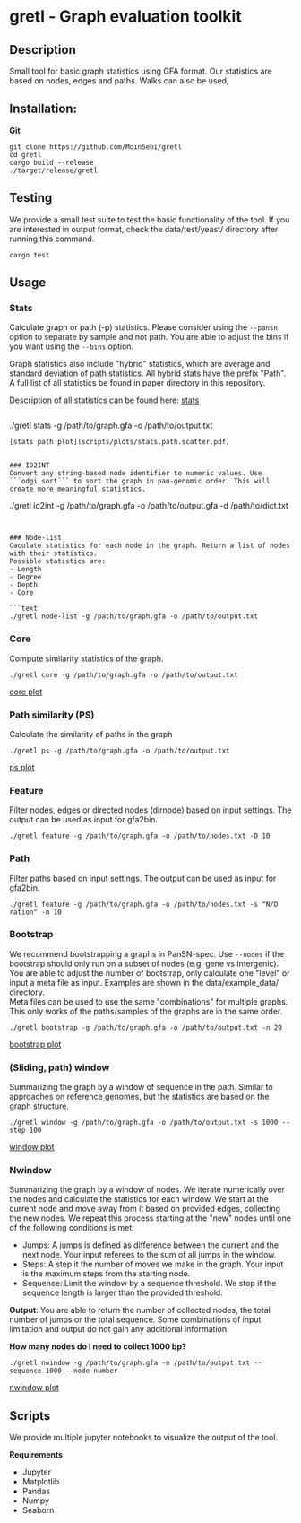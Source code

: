 # gretl - Graph evaluation toolkit
## Description 
Small tool for basic graph statistics using GFA format. Our statistics are based on nodes, edges and paths. Walks can also be used, 

## Installation: 

**Git**  
```
git clone https://github.com/MoinSebi/gretl  
cd gretl   
cargo build --release  
./target/release/gretl  
```
## Testing
We provide a small test suite to test the basic functionality of the tool. If you are interested in output format, check the data/test/yeast/ directory after running this command.

```
cargo test
```

## Usage
### Stats

Calculate graph or path (-p) statistics. Please consider using the ```--pansn``` option to separate by sample and not path. You are able to adjust the bins if you want using the ```--bins``` option.  

Graph statistics also include "hybrid" statistics, which are average and standard deviation of path statistics. All hybrid stats have the prefix "Path". A full list of all statistics be found in paper directory in this repository. 

Description of all statistics can be found here: [stats](paper/stats_explained.md)

```text
```
./gretl stats -g /path/to/graph.gfa -o /path/to/output.txt
```
[stats path plot](scripts/plots/stats.path.scatter.pdf)


### ID2INT
Convert any string-based node identifier to numeric values. Use ```odgi sort``` to sort the graph in pan-genomic order. This will create more meaningful statistics.

```
./gretl id2int -g /path/to/graph.gfa -o /path/to/output.gfa -d /path/to/dict.txt
```


### Node-list
Caculate statistics for each node in the graph. Return a list of nodes with their statistics. 
Possible statistics are: 
- Length
- Degree
- Depth
- Core

```text
./gretl node-list -g /path/to/graph.gfa -o /path/to/output.txt
```

### Core
Compute similarity statistics of the graph. 

```
./gretl core -g /path/to/graph.gfa -o /path/to/output.txt
```
[core plot](scripts/plots/pancore.pdf)


### Path similarity (PS)

Calculate the similarity of paths in the graph

```
./gretl ps -g /path/to/graph.gfa -o /path/to/output.txt
```

[ps plot](scripts/plots/ps.similarity_path.seq.pdf)






### Feature
Filter nodes, edges or directed nodes (dirnode) based on input settings. The output can be used as input for gfa2bin. 

```text
./gretl feature -g /path/to/graph.gfa -o /path/to/nodes.txt -D 10 
```
### Path
Filter paths based on input settings. The output can be used as input for gfa2bin.

```text
./gretl feature -g /path/to/graph.gfa -o /path/to/nodes.txt -s "N/D ration" -m 10
```

### Bootstrap

We recommend bootstrapping a graphs in PanSN-spec. Use ```--nodes``` if the bootstrap should only run on a subset of nodes (e.g. gene vs intergenic).  
You are able to adjust the number of bootstrap, only calculate one "level" or input a meta file as input. Examples are shown in the data/example_data/ directory.  
Meta files can be used to use the same "combinations" for multiple graphs. This only works of the paths/samples of the graphs are in the same order. 
```
./gretl bootstrap -g /path/to/graph.gfa -o /path/to/output.txt -n 20 
```
[bootstrap plot](scripts/plots/bootstrap.pdf)

### (Sliding, path) window
Summarizing the graph by a window of sequence in the path. Similar to approaches on reference genomes, but the statistics are based on the graph structure.


````
./gretl window -g /path/to/graph.gfa -o /path/to/output.txt -s 1000 --step 100
````
[window plot](scripts/plots/analysis.window.pdf)



### Nwindow
Summarizing the graph by a window of nodes. We iterate numerically over the nodes and calculate the statistics for each window. We start at the current node and move away from it based on provided edges, collecting the new nodes. We repeat this process starting at the "new" nodes until one of the following conditions is met:

- Jumps: A jumps is defined as difference between the current and the next node. Your input referees to the sum of all jumps in the window.
- Steps: A step it the number of moves we make in the graph. Your input is the maximum steps from the starting node. 
- Sequence: Limit the window by a sequence threshold. We stop if the sequence length is larger than the provided threshold. 

**Output**: You are able to return the number of collected nodes, the total number of jumps or the total sequence. Some combinations of input limitation and output do not gain any additional information. 


**How many nodes do I need to collect 1000 bp?**
```text
./gretl nwindow -g /path/to/graph.gfa -o /path/to/output.txt --sequence 1000 --node-number
```
[nwindow plot](scripts/plots/nwindow.node.pdf)





## Scripts 
We provide multiple jupyter notebooks to visualize the output of the tool. 

**Requirements**
- Jupyter
- Matplotlib
- Pandas
- Numpy
- Seaborn

